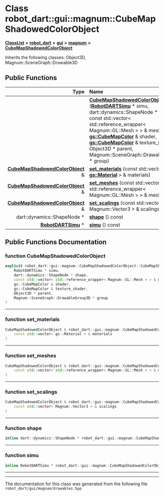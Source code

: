 

# Class robot\_dart::gui::magnum::CubeMapShadowedColorObject



[**ClassList**](annotated.md) **>** [**robot\_dart**](namespacerobot__dart.md) **>** [**gui**](namespacerobot__dart_1_1gui.md) **>** [**magnum**](namespacerobot__dart_1_1gui_1_1magnum.md) **>** [**CubeMapShadowedColorObject**](classrobot__dart_1_1gui_1_1magnum_1_1CubeMapShadowedColorObject.md)








Inherits the following classes: Object3D,  Magnum::SceneGraph::Drawable3D


































## Public Functions

| Type | Name |
| ---: | :--- |
|   | [**CubeMapShadowedColorObject**](#function-cubemapshadowedcolorobject) ([**RobotDARTSimu**](classrobot__dart_1_1RobotDARTSimu.md) \* simu, dart::dynamics::ShapeNode \* shape, const std::vector&lt; std::reference\_wrapper&lt; Magnum::GL::Mesh &gt; &gt; & meshes, [**gs::CubeMapColor**](classrobot__dart_1_1gui_1_1magnum_1_1gs_1_1CubeMapColor.md) & shader, [**gs::CubeMapColor**](classrobot__dart_1_1gui_1_1magnum_1_1gs_1_1CubeMapColor.md) & texture\_shader, Object3D \* parent, Magnum::SceneGraph::DrawableGroup3D \* group) <br> |
|  [**CubeMapShadowedColorObject**](classrobot__dart_1_1gui_1_1magnum_1_1CubeMapShadowedColorObject.md) & | [**set\_materials**](#function-set_materials) (const std::vector&lt; [**gs::Material**](classrobot__dart_1_1gui_1_1magnum_1_1gs_1_1Material.md) &gt; & materials) <br> |
|  [**CubeMapShadowedColorObject**](classrobot__dart_1_1gui_1_1magnum_1_1CubeMapShadowedColorObject.md) & | [**set\_meshes**](#function-set_meshes) (const std::vector&lt; std::reference\_wrapper&lt; Magnum::GL::Mesh &gt; &gt; & meshes) <br> |
|  [**CubeMapShadowedColorObject**](classrobot__dart_1_1gui_1_1magnum_1_1CubeMapShadowedColorObject.md) & | [**set\_scalings**](#function-set_scalings) (const std::vector&lt; Magnum::Vector3 &gt; & scalings) <br> |
|  dart::dynamics::ShapeNode \* | [**shape**](#function-shape) () const<br> |
|  [**RobotDARTSimu**](classrobot__dart_1_1RobotDARTSimu.md) \* | [**simu**](#function-simu) () const<br> |




























## Public Functions Documentation




### function CubeMapShadowedColorObject 

```C++
explicit robot_dart::gui::magnum::CubeMapShadowedColorObject::CubeMapShadowedColorObject (
    RobotDARTSimu * simu,
    dart::dynamics::ShapeNode * shape,
    const std::vector< std::reference_wrapper< Magnum::GL::Mesh > > & meshes,
    gs::CubeMapColor & shader,
    gs::CubeMapColor & texture_shader,
    Object3D * parent,
    Magnum::SceneGraph::DrawableGroup3D * group
) 
```




<hr>



### function set\_materials 

```C++
CubeMapShadowedColorObject & robot_dart::gui::magnum::CubeMapShadowedColorObject::set_materials (
    const std::vector< gs::Material > & materials
) 
```




<hr>



### function set\_meshes 

```C++
CubeMapShadowedColorObject & robot_dart::gui::magnum::CubeMapShadowedColorObject::set_meshes (
    const std::vector< std::reference_wrapper< Magnum::GL::Mesh > > & meshes
) 
```




<hr>



### function set\_scalings 

```C++
CubeMapShadowedColorObject & robot_dart::gui::magnum::CubeMapShadowedColorObject::set_scalings (
    const std::vector< Magnum::Vector3 > & scalings
) 
```




<hr>



### function shape 

```C++
inline dart::dynamics::ShapeNode * robot_dart::gui::magnum::CubeMapShadowedColorObject::shape () const
```




<hr>



### function simu 

```C++
inline RobotDARTSimu * robot_dart::gui::magnum::CubeMapShadowedColorObject::simu () const
```




<hr>

------------------------------
The documentation for this class was generated from the following file `robot_dart/gui/magnum/drawables.hpp`

